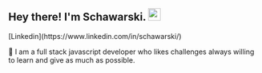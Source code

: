 <h2> Hey there! I'm Schawarski. <img src="https://github.com/souvikguria98/souvikguria98/blob/master/Hi.gif" width="25"></h2>
[Linkedin](https://www.linkedin.com/in/schawarski/)

 💬 I am a full stack javascript developer who likes challenges always willing to learn and give as much as possible.
